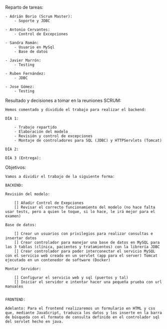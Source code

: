 Reparto de tareas:

    - Adrián Borio (Scrum Master):
        - Soporte y JDBC

    - Antonio Cervantes:
        - Control de Excepciones

    - Sandra Román:
        - Usuario en MySql
        - Base de datos

    - Javier Marrón:
        - Testing

    - Ruben Fernández:
        - JDBC

    - Jose Gómez:
        - Testing

Resultado y decisiones a tomar en la reuniones SCRUM:

    Hemos comentado y dividido el trabajo para realizar el backend:

    DÍA 1:

        - Trabajo repartido
        - Elaboración del modelo
        - Revisión y control de excepciones
        - Montaje de controladores para SQL (JDBC) y HTTPServlets (Tomcat)

    DÍA 2:

    DÍA 3 (Entrega):

Objetivos:

    Vamos a dividir el trabajo de la siguiente forma:

    BACKEND:

    Revisión del modelo:

        [] Añadir Control de Exepciones
        [] Revisar el correcto funcionamiento del modelo (no hace falta usar tests, pero a quien le toque, si lo hace, le irá mejor para el examen)

    Base de datos:

        [] Crear un usuarios con privilegios para realizar consultas e insertar datos
        [] Crear controlador para manejar una base de datos en MySQL para las 3 tablas (clínica, pacientes y tratamientos) con la librería JDBC
        [] Crear controlador para poder interconectar el servicio MySQL con el servicio web creado en un servlet (app para el server) Tomcat ejecutado en un contenedor de software (Docker)

    Montar Servidor:

        [] Configurar el servicio web y sql (puertos y tal)
        [] Iniciar el servidor e intentar hacer una pequeña prueba con url manuales


    FRONTEND:

    Adelanto: Para el frontend realizaremos un formulario en HTML y css que, mediante JavaScript, traduzca los datos y los inserte en la barra de búsqueda con el formato de consulta definido en el controlador sql del servlet hecho en java.
